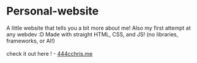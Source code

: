 # Personal-website
A little website that tells you a bit more about me! Also my first attempt at any webdev :D
Made with straight HTML, CSS, and JS! (no libraries, frameworks, or AI!)
<br>
<br>
check it out here ! - <a href="https://444cchris.me"> 444cchris.me</a>
